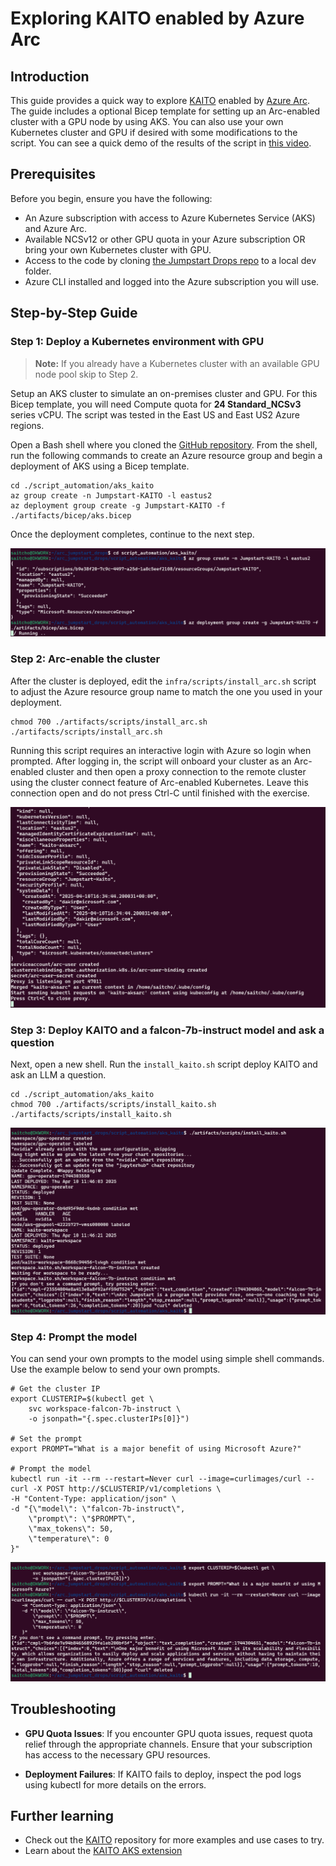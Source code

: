 # Exploring KAITO enabled by Azure Arc

## Introduction

This guide provides a quick way to explore [KAITO](https://github.com/kaito-project/kaito) enabled by [Azure Arc](https://learn.microsoft.com/azure/aks/aksarc/deploy-ai-model?tabs=portal). The guide includes a optional Bicep template for setting up an Arc-enabled cluster with a GPU node by using AKS. You can also use your own Kubernetes cluster and GPU if desired with some modifications to the script. You can see a quick demo of the results of the script in [this video](https://www.youtube.com/watch?v=Kef9WFyCeQA).

## Prerequisites

Before you begin, ensure you have the following:

* An Azure subscription with access to Azure Kubernetes Service (AKS) and Azure Arc.
* Available NCSv12 or other GPU quota in your Azure subscription OR bring your own Kubernetes cluster with GPU.
* Access to the code by cloning [the Jumpstart Drops repo](https://github.com/Azure/arc_jumpstart_drops) to a local dev folder.
* Azure CLI installed and logged into the Azure subscription you will use.

## Step-by-Step Guide

### Step 1: Deploy a Kubernetes environment with GPU

> **Note:** If you already have a Kubernetes cluster with an available GPU node pool skip to Step 2.

Setup an AKS cluster to simulate an on-premises cluster and GPU. For this Bicep template, you will need Compute quota for **24 Standard_NCSv3** series vCPU. The script was tested in the East US and East US2 Azure regions.

Open a Bash shell where you cloned the [GitHub repository](https://github.com/Azure/arc_jumpstart_drops). From the shell, run the following commands to create an Azure resource group and begin a deployment of AKS using a Bicep template.

```shell
cd ./script_automation/aks_kaito
az group create -n Jumpstart-KAITO -l eastus2
az deployment group create -g Jumpstart-KAITO -f ./artifacts/bicep/aks.bicep
```

Once the deployment completes, continue to the next step.

![Screenshot of a running deploy](./artifacts/media/deploy.png)

### Step 2: Arc-enable the cluster

After the cluster is deployed, edit the `infra/scripts/install_arc.sh` script to adjust the Azure resource group name to match the one you used in your deployment.

```shell
chmod 700 ./artifacts/scripts/install_arc.sh
./artifacts/scripts/install_arc.sh
```

Running this script requires an interactive login with Azure so login when prompted. After logging in, the script will onboard your cluster as an Arc-enabled cluster and then open a proxy connection to the remote cluster using the cluster connect feature of Arc-enabled Kubernetes. Leave this connection open and do not press Ctrl-C until finished with the exercise.

![Screenshot of Azure Arc installed](./artifacts/media/arc_installed.png)

### Step 3: Deploy KAITO and a falcon-7b-instruct model and ask a question

Next, open a new shell. Run the `install_kaito.sh` script deploy KAITO and ask an LLM a question.

```shell
cd ./script_automation/aks_kaito
chmod 700 ./artifacts/scripts/install_kaito.sh
./artifacts/scripts/install_kaito.sh
```
![Screenshot of KAITO installed](./kaito_installed.png)

### Step 4: Prompt the model

You can send your own prompts to the model using simple shell commands. Use the example below to send your own prompts.

```shell
# Get the cluster IP
export CLUSTERIP=$(kubectl get \
    svc workspace-falcon-7b-instruct \
    -o jsonpath="{.spec.clusterIPs[0]}")

# Set the prompt
export PROMPT="What is a major benefit of using Microsoft Azure?"

# Prompt the model
kubectl run -it --rm --restart=Never curl --image=curlimages/curl -- curl -X POST http://$CLUSTERIP/v1/completions \
-H "Content-Type: application/json" \
-d "{\"model\": \"falcon-7b-instruct\",
    \"prompt\": \"$PROMPT\",
    \"max_tokens\": 50,
    \"temperature\": 0
}"
```

![Screenshot of a custom prompt](./artifacts/media/custom_prompt.png)

## Troubleshooting

* **GPU Quota Issues**: If you encounter GPU quota issues, request quota relief through the appropriate channels. Ensure that your subscription has access to the necessary GPU resources.

* **Deployment Failures**: If KAITO fails to deploy, inspect the pod logs using kubectl for more details on the errors.

## Further learning

* Check out the [KAITO](https://github.com/kaito-project/kaito) repository for more examples and use cases to try.
* Learn about the [KAITO AKS extension](https://learn.microsoft.com/azure/aks/aks-extension-kaito)
